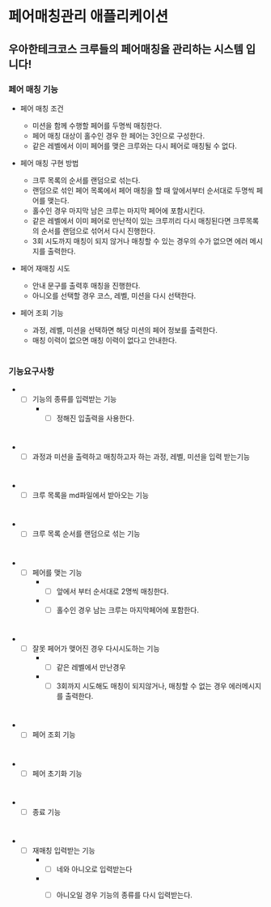 # 페어매칭관리 애플리케이션
## 우아한테크코스 크루들의 페어매칭을 관리하는 시스템 입니다! 

### 페어 매칭 기능 
- 페어 매칭 조건 
    - 미션을 함께 수행할 페어를 두명씩 매칭한다.
    - 페어 매칭 대상이 홀수인 경우 한 페어는 3인으로 구성한다. 
    - 같은 레벨에서 이미 페어를 맺은 크루와는 다시 페어로 매칭될 수 없다.      

- 페어 매칭 구현 방법
    - 크루 목록의 순서를 랜덤으로 섞는다.
    - 랜덤으로 섞인 페어 목록에서 페어 매칭을 할 때 앞에서부터 순서대로 두명씩 페어를 맺는다.
    - 홀수인 경우 마지막 남은 크루는 마지막 페어에 포함시킨다.
    - 같은 레벨에서 이미 페어로 만난적이 있는 크루끼리 다시 매칭된다면 크루목록의 순서를 랜덤으로 섞어서 다시 진행한다.
    - 3회 시도까지 매칭이 되지 않거나 매칭할 수 있는 경우의 수가 없으면 에러 메시지를 출력한다.

- 페어 재매칭 시도
    - 안내 문구를 출력후 매칭을 진행한다.
    - 아니오를 선택할 경우 코스, 레벨, 미션을 다시 선택한다.

- 페어 조회 기능 
    - 과정, 레벨, 미션을 선택하면 해당 미션의 페어 정보를 출력한다.
    - 매칭 이력이 없으면 매칭 이력이 없다고 안내한다.
#
### 기능요구사항

- -[ ] 기능의 종류를 입력받는 기능 
    - -[ ] 정해진 입출력을 사용한다.
#
- -[ ] 과정과 미션을 출력하고 매칭하고자 하는 과정, 레벨, 미션을 입력 받는기능
#
- -[ ] 크루 목록을 md파일에서 받아오는 기능
# 
- -[ ] 크루 목록 순서를 랜덤으로 섞는 기능 
#
- -[ ] 페어를 맺는 기능 
    - -[ ] 앞에서 부터 순서대로 2명씩 매칭한다.
    - -[ ] 홀수인 경우 남는 크루는 마지막페어에 포함한다.    
#
- -[ ] 잘못 페어가 맺어진 경우 다시시도하는 기능 
    - -[ ] 같은 레벨에서 만난경우 
    - -[ ] 3회까지 시도해도 매칭이 되지않거나, 매칭할 수 없는 경우 에러메시지를 출력한다.
#
- -[ ] 페어 조회 기능
# 
- -[ ] 페어 초기화 기능 
#
- -[ ] 종료 기능 
#
- -[ ] 재매칭 입력받는 기능 
    - -[ ] 네와 아니오로 입력받는다
    - -[ ] 아니오일 경우 기능의 종류를 다시 입력받는다.


